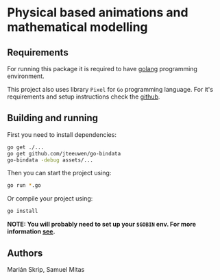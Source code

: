 # Physical based animations and mathematical modelling


## Requirements

For running this package it is required to have [golang](https://golang.org) programming
environment.

This project also uses library `Pixel` for `Go` programming language. For it's requirements and
setup instructions check the [github](https://github.com/faiface/pixel).


## Building and running

First you need to install dependencies:

```sh
go get ./...
go get github.com/jteeuwen/go-bindata
go-bindata -debug assets/...
```

Then you can start the project using:

```sh
go run *.go
```

Or compile your project using:

```sh
go install
```

**NOTE: You will probably need to set up your `$GOBIN` env. For more information
[see](https://github.com/alco/gostart).**


## Authors

Marián Skrip, Samuel Mitas
